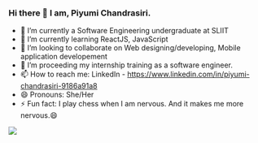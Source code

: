 ### Hi there 👋 I am, Piyumi Chandrasiri.


- 🔭 I’m currently a Software Engineering undergraduate at SLIIT
- 🌱 I’m currently learning ReactJS, JavaScript
- 👯 I’m looking to collaborate on Web designing/developing, Mobile application developement
- 🤔 I’m proceeding my internship training as a software engineer.
- 📫 How to reach me: LinkedIn - https://www.linkedin.com/in/piyumi-chandrasiri-9186a91a8
- 😄 Pronouns: She/Her
- ⚡ Fun fact: I play chess when I am nervous. And it makes me more nervous.😄
 
<img src = "https://github-readme-stats.vercel.app/api?username=yasho96&&show_icons=true&title_color=ffffff&icon_color=bb2acf&text_color=daf7dc&bg_color=151515">
